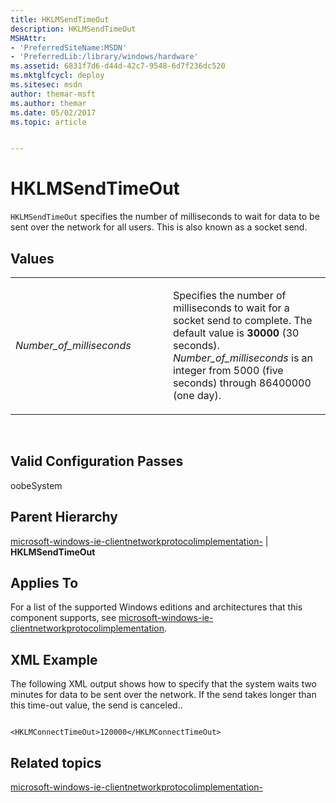 ```yaml
---
title: HKLMSendTimeOut
description: HKLMSendTimeOut
MSHAttr:
- 'PreferredSiteName:MSDN'
- 'PreferredLib:/library/windows/hardware'
ms.assetid: 6831f7d6-d44d-42c7-9548-6d7f236dc520
ms.mktglfcycl: deploy
ms.sitesec: msdn
author: themar-msft
ms.author: themar
ms.date: 05/02/2017
ms.topic: article


---
```


# HKLMSendTimeOut


`HKLMSendTimeOut` specifies the number of milliseconds to wait for data to be sent over the network for all users. This is also known as a socket send.

## Values


<table>
<colgroup>
<col width="50%" />
<col width="50%" />
</colgroup>
<tbody>
<tr class="odd">
<td><p><em>Number_of_milliseconds</em></p></td>
<td><p>Specifies the number of milliseconds to wait for a socket send to complete. The default value is <strong>30000</strong> (30 seconds). <em>Number_of_milliseconds</em> is an integer from 5000 (five seconds) through 86400000 (one day).</p></td>
</tr>
</tbody>
</table>

 

## Valid Configuration Passes


oobeSystem

## Parent Hierarchy


[microsoft-windows-ie-clientnetworkprotocolimplementation-](microsoft-windows-ie-clientnetworkprotocolimplementation.md) | **HKLMSendTimeOut**

## Applies To


For a list of the supported Windows editions and architectures that this component supports, see [microsoft-windows-ie-clientnetworkprotocolimplementation](microsoft-windows-ie-clientnetworkprotocolimplementation.md).

## XML Example


The following XML output shows how to specify that the system waits two minutes for data to be sent over the network. If the send takes longer than this time-out value, the send is canceled..

```
 
<HKLMConnectTimeOut>120000</HKLMConnectTimeOut>
```

## Related topics


[microsoft-windows-ie-clientnetworkprotocolimplementation-](microsoft-windows-ie-clientnetworkprotocolimplementation.md)

 

 







